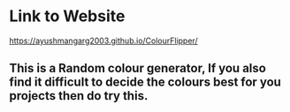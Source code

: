 # Link to Website
https://ayushmangarg2003.github.io/ColourFlipper/

## This is a Random colour generator, If you also find it difficult to decide the colours best for you projects then do try this.
